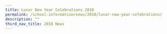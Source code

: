 ```yaml
---
title: Lunar New Year Celebrations 2018
permalink: /school-information/news/2018/lunar-new-year-celebrations/
description: ""
third_nav_title: 2018 News
---
```

